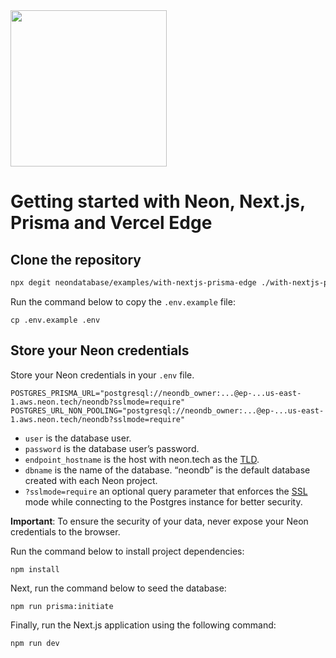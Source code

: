 <img width="250px" src="https://neon.tech/brand/neon-logo-dark-color.svg" />

# Getting started with Neon, Next.js, Prisma and Vercel Edge

## Clone the repository

```bash
npx degit neondatabase/examples/with-nextjs-prisma-edge ./with-nextjs-prisma-edge
```

Run the command below to copy the `.env.example` file:

```
cp .env.example .env
```

## Store your Neon credentials

Store your Neon credentials in your `.env` file.

```
POSTGRES_PRISMA_URL="postgresql://neondb_owner:...@ep-...us-east-1.aws.neon.tech/neondb?sslmode=require"
POSTGRES_URL_NON_POOLING="postgresql://neondb_owner:...@ep-...us-east-1.aws.neon.tech/neondb?sslmode=require"
```

- `user` is the database user.
- `password` is the database user’s password.
- `endpoint_hostname` is the host with neon.tech as the [TLD](https://www.cloudflare.com/en-gb/learning/dns/top-level-domain/).
- `dbname` is the name of the database. “neondb” is the default database created with each Neon project.
- `?sslmode=require` an optional query parameter that enforces the [SSL](https://www.cloudflare.com/en-gb/learning/ssl/what-is-ssl/) mode while connecting to the Postgres instance for better security.

**Important**: To ensure the security of your data, never expose your Neon credentials to the browser.

Run the command below to install project dependencies:

```
npm install
```

Next, run the command below to seed the database:

```
npm run prisma:initiate
```

Finally, run the Next.js application using the following command:

```
npm run dev
```
